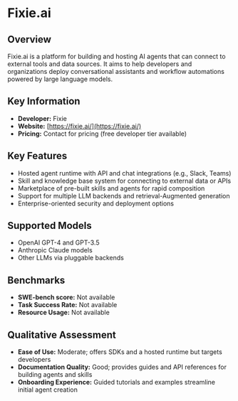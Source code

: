 # Fixie.ai

## Overview

Fixie.ai is a platform for building and hosting AI agents that can connect to external tools and data sources. It aims to help developers and organizations deploy conversational assistants and workflow automations powered by large language models.

## Key Information

- **Developer:** Fixie
- **Website:** [https://fixie.ai/](https://fixie.ai/)
- **Pricing:** Contact for pricing (free developer tier available)

## Key Features

- Hosted agent runtime with API and chat integrations (e.g., Slack, Teams)
- Skill and knowledge base system for connecting to external data or APIs
- Marketplace of pre-built skills and agents for rapid composition
- Support for multiple LLM backends and retrieval-Augmented generation
- Enterprise-oriented security and deployment options

## Supported Models

- OpenAI GPT-4 and GPT-3.5
- Anthropic Claude models
- Other LLMs via pluggable backends

## Benchmarks

- **SWE-bench score:** Not available
- **Task Success Rate:** Not available
- **Resource Usage:** Not available

## Qualitative Assessment

- **Ease of Use:** Moderate; offers SDKs and a hosted runtime but targets developers
- **Documentation Quality:** Good; provides guides and API references for building agents and skills
- **Onboarding Experience:** Guided tutorials and examples streamline initial agent creation
